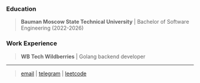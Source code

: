 ### Education
> **Bauman Moscow State Technical University** | Bachelor of Software Engineering (2022-2026)

### Work Experience
> **WB Tech Wildberries** | Golang backend developer 

---
> [email](mailto:gavrilyuk.v11@gmail.com) | [telegram](https://t.me/wflyyyy) | [leetcode](https://leetcode.com/haha_classic/)
